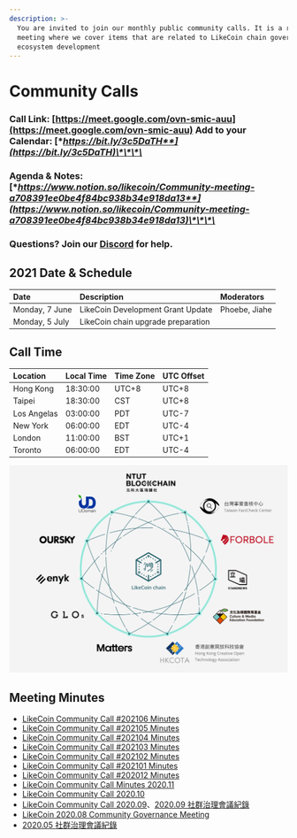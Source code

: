 ```yaml
---
description: >-
  You are invited to join our monthly public community calls. It is a recurrent
  meeting where we cover items that are related to LikeCoin chain governance and
  ecosystem development
---
```


# Community Calls

### Call Link: [https://meet.google.com/ovn-smic-auu](https://meet.google.com/ovn-smic-auu) **Add to your Calendar:** [**https://bit.ly/3c5DaTH**](https://bit.ly/3c5DaTH)\*\*\*\*

### **Agenda & Notes:** [**https://www.notion.so/likecoin/Community-meeting-a708391ee0be4f84bc938b34e918da13**](https://www.notion.so/likecoin/Community-meeting-a708391ee0be4f84bc938b34e918da13)\*\*\*\*

### **Questions? Join our** [**Discord**](https://discord.com/invite/W4DQ6peZZZ) **for help.**

## **2021 Date & Schedule**

| **Date**  | Description | Moderators |
| :--- | :--- | :--- |
| Monday, 7 June  | LikeCoin Development Grant Update  | Phoebe, Jiahe |
| Monday, 5 July | LikeCoin chain upgrade preparation  |  |

## **Call Time**

| Location | Local Time | Time Zone | UTC Offset |
| :--- | :--- | :--- | :--- |
| Hong Kong | 18:30:00 | UTC+8 | UTC+8 |
| Taipei | 18:30:00 | CST | UTC+8 |
| Los Angelas | 03:00:00 | PDT | UTC-7 |
| New York | 06:00:00 | EDT | UTC-4 |
| London | 11:00:00 | BST | UTC+1 |
| Toronto | 06:00:00 | EDT | UTC-4 |

![](.gitbook/assets/likecoin_ad70_validators-01.png)

## Meeting Minutes

* [LikeCoin Community Call \#202106 Minutes](https://medium.com/likecoin/likecoin-community-call-202106-minutes-3f971d47bf2f)
* [LikeCoin Community Call \#202105 Minutes](https://medium.com/likecoin/likecoin-community-call-202105-minutes-be3e8bbfa9e5)
* [LikeCoin Community Call \#202104 Minutes](https://medium.com/likecoin/likecoin-community-call-202104-minutes-a8e398e2a8a0)
* [LikeCoin Community Call \#202103 Minutes](https://medium.com/likecoin/likecoin-community-call-202103-minutes-39c0f1c3d3d6)
* [LikeCoin Community Call \#202102 Minutes](https://medium.com/likecoin/likecoin-community-call-202102-minutes-59a58295521)
* [LikeCoin Community Call \#202101 Minutes
  ](https://medium.com/likecoin/likecoin-community-call-202001-minutes-249fd43aebb4)
* [LikeCoin Community Call \#202012 Minutes
  ](https://medium.com/likecoin/likecoin-community-call-202012-minutes-72a9ba680e67)
* [LikeCoin Community Call Minutes 2020.11
  ](https://medium.com/likecoin/likecoin-community-call-minutes-2020-11-5724d0923257)
* [LikeCoin Community Call 2020.10](https://medium.com/likecoin/likecoin-community-call-2020-10-df33b5a99fa7)
* [LikeCoin Community Call 2020.09](https://medium.com/likecoin/likecoin-community-call-2020-09-8531b7c7cfd3)、[2020.09 社群治理會議紀錄](https://matters.news/@ckxpress/like-coin-2020-09-%E7%A4%BE%E7%BE%A4%E6%B2%BB%E7%90%86%E6%9C%83%E8%AD%B0%E7%B4%80%E9%8C%84-bafyreiakhujndhwbwk53q6q55pr3rb3j64d75tamewgyfzjwmdpz2h7sfa)
* [LikeCoin 2020.08 Community Governance Meeting](https://medium.com/likecoin/likecoin-2020-08-community-governance-meeting-bfbfb54012c0)
* [2020.05 社群治理會議紀錄](https://matters.news/@likecoin/like-coin-%E7%A4%BE%E7%BE%A4%E6%9C%83%E8%AD%B0%E7%B4%80%E9%8C%84-2020-05-04-bafyreib5u65c4wtqd5rseezr63gos67xqqa2anyc4xbprqrtvvv5gidevq)

